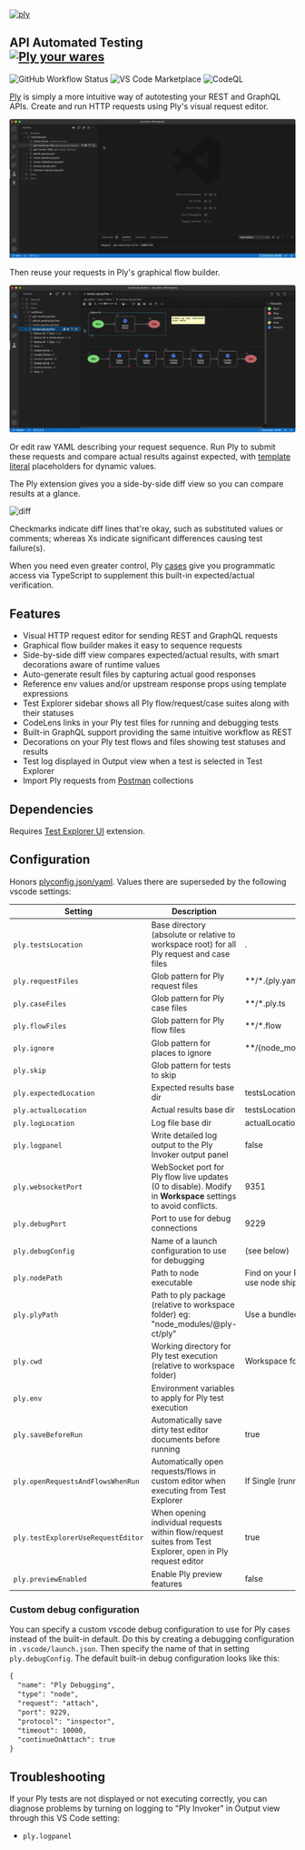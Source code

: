 <a href="https://ply-ct.org/">
  <img src="https://raw.githubusercontent.com/ply-ct/vscode-ply/master/docs/images/logo.png" width="64" alt="ply" />
</a>
<h2>API Automated Testing
<div>
<a href="https://ply-ct.org/">
  <img src="https://raw.githubusercontent.com/ply-ct/vscode-ply/master/docs/images/wares.png" width="128" alt="Ply your wares" />
</a>
</div>
</h2>

![GitHub Workflow Status](https://github.com/ply-ct/vscode-ply/workflows/Build/badge.svg) ![VS Code Marketplace](https://img.shields.io/visual-studio-marketplace/v/ply-ct.vscode-ply?color=blue&label=VS%20Code%20Marketplace&logo=visual-studio-code) ![CodeQL](https://github.com/ply-ct/vscode-ply/workflows/CodeQL/badge.svg)

[Ply](https://ply-ct.org/) is simply a more intuitive way of autotesting your REST and GraphQL APIs. Create and run HTTP requests
using Ply's visual request editor.

![request-recording](docs/images/request-recording.gif)

Then reuse your requests in Ply's graphical flow builder.

![flow-recording](docs/images/flow-recording.gif)

Or edit raw YAML describing your request sequence. Run Ply to submit these requests 
and compare actual results against expected, with [template literal](https://developer.mozilla.org/en-US/docs/Web/JavaScript/Reference/Template_literals) 
placeholders for dynamic values.

The Ply extension gives you a side-by-side diff view so you can compare results at a glance.

![diff](docs/images/diff.png)

Checkmarks indicate diff lines that're okay, such as substituted values or comments; whereas Xs indicate
significant differences causing test failure(s).

When you need even greater control, Ply [cases](https://ply-ct.github.io/ply/topics/cases) give you
programmatic access via TypeScript to supplement this built-in expected/actual verification.

## Features
  - Visual HTTP request editor for sending REST and GraphQL requests
  - Graphical flow builder makes it easy to sequence requests
  - Side-by-side diff view compares expected/actual results, with smart decorations aware of runtime values
  - Auto-generate result files by capturing actual good responses
  - Reference env values and/or upstream response props using template expressions
  - Test Explorer sidebar shows all Ply flow/request/case suites along with their statuses
  - CodeLens links in your Ply test files for running and debugging tests
  - Built-in GraphQL support providing the same intuitive workflow as REST
  - Decorations on your Ply test flows and files showing test statuses and results
  - Test log displayed in Output view when a test is selected in Test Explorer
  - Import Ply requests from [Postman](https://www.postman.com/) collections

## Dependencies
Requires [Test Explorer UI](https://marketplace.visualstudio.com/items?itemName=hbenl.vscode-test-explorer) extension.

## Configuration
Honors [plyconfig.json/yaml](https://ply-ct.github.io/ply/topics/config). Values there are superseded by the following vscode settings:

Setting | Description | Default
------- | ----------- | -------
`ply.testsLocation` | Base directory (absolute or relative to workspace root) for all Ply request and case files | .
`ply.requestFiles` | Glob pattern for Ply request files | **/*.{ply.yaml,ply.yml}
`ply.caseFiles` | Glob pattern for Ply case files | **/*.ply.ts
`ply.flowFiles` | Glob pattern for Ply flow files | **/*.flow
`ply.ignore` | Glob pattern for places to ignore | \**/{node_modules,bin,dist,out}/**
`ply.skip` | Glob pattern for tests to skip |
`ply.expectedLocation` | Expected results base dir | testsLocation + '/results/expected'
`ply.actualLocation` | Actual results base dir | testsLocation + '/results/actual'
`ply.logLocation` | Log file base dir | actualLocation
`ply.logpanel` | Write detailed log output to the Ply Invoker output panel | false
`ply.websocketPort` | WebSocket port for Ply flow live updates (0 to disable). Modify in **Workspace** settings to avoid conflicts. | 9351
`ply.debugPort` | Port to use for debug connections | 9229
`ply.debugConfig` | Name of a launch configuration to use for debugging | (see below)
`ply.nodePath` | Path to node executable | Find on your PATH; if not found, use node shipped with VS Code
`ply.plyPath` | Path to ply package (relative to workspace folder) eg: "node_modules/@ply-ct/ply" | Use a bundled version of ply
`ply.cwd` | Working directory for Ply test execution (relative to workspace folder) | Workspace folder root
`ply.env` | Environment variables to apply for Ply test execution |
`ply.saveBeforeRun` | Automatically save dirty test editor documents before running | true
`ply.openRequestsAndFlowsWhenRun` | Automatically open requests/flows in custom editor when executing from Test Explorer | If Single (running a single suite)
`ply.testExplorerUseRequestEditor` | When opening individual requests within flow/request suites from Test Explorer, open in Ply request editor | true
`ply.previewEnabled` | Enable Ply preview features | false

### Custom debug configuration
You can specify a custom vscode debug configuration to use for Ply cases instead of the built-in default.
Do this by creating a debugging configuration in `.vscode/launch.json`. Then specify the name of that
in setting `ply.debugConfig`. The default built-in debug configuration looks like this:
```
{
  "name": "Ply Debugging",
  "type": "node",
  "request": "attach",
  "port": 9229,
  "protocol": "inspector",
  "timeout": 10000,
  "continueOnAttach": true
}
```

## Troubleshooting
If your Ply tests are not displayed or not executing correctly, you can diagnose problems by turning
on logging to "Ply Invoker" in Output view through this VS Code setting:
 - `ply.logpanel`
